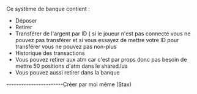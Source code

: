 Ce système de banque contient : 
- Déposer 
- Retirer 
- Transférer de l'argent par ID ( si le joueur n'est pas connecté vous ne pouvez pas transférer et si vous essayez de mettre votre ID pour transférer vous ne pouvez pas non-plus 
- Historique des transactions
- Vous pouvez retirer aux atm car c'est par props donc pas besoin de mettre 50 positions d'atm dans le shared.lua 
- Vous pouvez aussi retirer dans la banque

-----------------------Créer par moi même (Stax)

